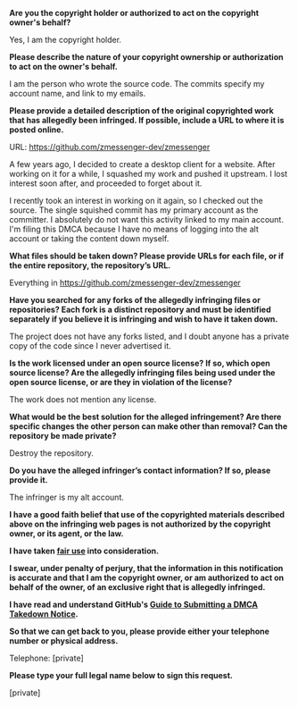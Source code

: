**Are you the copyright holder or authorized to act on the copyright owner's behalf?**

Yes, I am the copyright holder.

**Please describe the nature of your copyright ownership or authorization to act on the owner's behalf.**

I am the person who wrote the source code. The commits specify my account name, and link to my emails.

**Please provide a detailed description of the original copyrighted work that has allegedly been infringed. If possible, include a URL to where it is posted online.**

URL: https://github.com/zmessenger-dev/zmessenger

A few years ago, I decided to create a desktop client for a website. After working on it for a while, I squashed my work and pushed it upstream. I lost interest soon after, and proceeded to forget about it.

I recently took an interest in working on it again, so I checked out the source. The single squished commit has my primary account as the committer. I absolutely do not want this activity linked to my main account. I'm filing this DMCA because I have no means of logging into the alt account or taking the content down myself.

**What files should be taken down? Please provide URLs for each file, or if the entire repository, the repository’s URL.**

Everything in https://github.com/zmessenger-dev/zmessenger

**Have you searched for any forks of the allegedly infringing files or repositories? Each fork is a distinct repository and must be identified separately if you believe it is infringing and wish to have it taken down.**

The project does not have any forks listed, and I doubt anyone has a private copy of the code since I never advertised it.

**Is the work licensed under an open source license? If so, which open source license? Are the allegedly infringing files being used under the open source license, or are they in violation of the license?**

The work does not mention any license.

**What would be the best solution for the alleged infringement? Are there specific changes the other person can make other than removal? Can the repository be made private?**

Destroy the repository.

**Do you have the alleged infringer’s contact information? If so, please provide it.**

The infringer is my alt account.

**I have a good faith belief that use of the copyrighted materials described above on the infringing web pages is not authorized by the copyright owner, or its agent, or the law.**

**I have taken <a href="https://www.lumendatabase.org/topics/22">fair use</a> into consideration.**

**I swear, under penalty of perjury, that the information in this notification is accurate and that I am the copyright owner, or am authorized to act on behalf of the owner, of an exclusive right that is allegedly infringed.**

**I have read and understand GitHub's <a href="https://docs.github.com/articles/guide-to-submitting-a-dmca-takedown-notice/">Guide to Submitting a DMCA Takedown Notice</a>.**

**So that we can get back to you, please provide either your telephone number or physical address.**

Telephone: [private]

**Please type your full legal name below to sign this request.**

[private]
